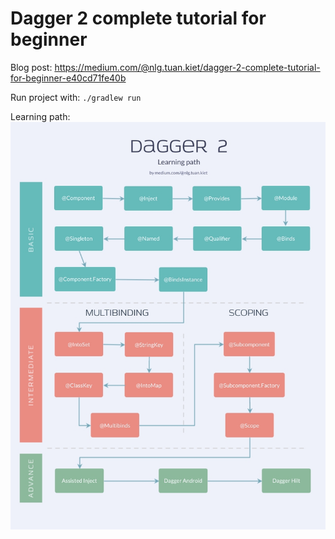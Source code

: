 # Dagger 2 complete tutorial for beginner

Blog post: https://medium.com/@nlg.tuan.kiet/dagger-2-complete-tutorial-for-beginner-e40cd71fe40b

Run project with: `./gradlew run`

Learning path:  
![Learning path](./pic/learning_path.jpg)